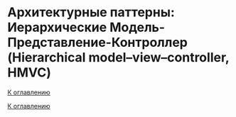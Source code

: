 # Архитектурные паттерны: Иерархические Модель-Представление-Контроллер (Hierarchical model–view–controller, HMVC)

<!--

-->

[К оглавлению](../../README.md)



[К оглавлению](../../README.md)
